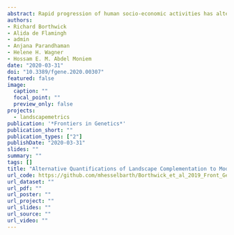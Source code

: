 ```yaml
---
abstract: Rapid progression of human socio-economic activities has altered the structure and function of natural landscapes. Species that rely on multiple, complementary habitat types (i.e., landscape complementation) to complete their life cycle may be especially at risk. However, such landscape complementation has received little attention in the context of landscape connectivity modeling. A previous study on flower longhorn beetles (*Cerambycidae Lepturinae*) integrated landscape complementation into a continuous habitat suitability 'surface', which was then used to quantify landscape connectivity between pairs of sampling sites using gradient-surface metrics. This connectivity model was validated with molecular genetic data collected for the banded longhorn beetle (Typocerus v. velutinus) in Indiana, United States. However, this approach has not been compared to alternative models in a landscape genetics context. Here, we used a discrete land use/land cover map to calculate landscape metrics related to landscape complementation based on a patch mosaic model (PMM) as an alternative to the previously published, continuous habitat suitability model (HSM). We evaluated the HSM surface with gradient surface metrics (GSM) and with two resistance-based models (RBM) based on least cost path (LCP) and commute distance (CD), in addition to an isolation-by-distance (IBD) model based on Euclidean distance. We compared the ability of these competing models of connectivity to explain pairwise genetic distances (RST) previously calculated from ten microsatellite genotypes of 454 beetles collected from 17 sites across Indiana, United States. Model selection with maximum likelihood population effects (MLPE) models found that GSM were most effective at explaining pairwise genetic distances as a proxy for gene flow across the landscape, followed by the landscape metrics calculated from the PMM, whereas the LCP model performed worse than both the CD and the isolation by distance model. We argue that the analysis of a continuous HSM with GSM might perform better because of their combined ability to effectively represent and quantify the continuous degree of landscape complementation (i.e., availability of complementary habitats in vicinity) found at and in-between sites, on which these beetles depend. Our findings may inform future studies that seek to model habitat connectivity in complex heterogeneous landscapes as natural habitats continue to become more fragmented in the Anthropocene.
authors:
- Richard Borthwick
- Alida de Flamingh 
- admin
- Anjana Parandhaman
- Helene H. Wagner
- Hossam E. M. Abdel Moniem
date: "2020-03-31"
doi: "10.3389/fgene.2020.00307"
featured: false
image:
  caption: ""
  focal_point: ""
  preview_only: false
projects: 
  - landscapemetrics
publication: '*Frontiers in Genetics*'
publication_short: ""
publication_types: ["2"]
publishDate: "2020-03-31"
slides: ""
summary: ""
tags: []
title: "Alternative Quantifications of Landscape Complementation to Model Gene Flow in Banded Longhorn Beetles [Typocerus v. velutinus (Olivier)]"
url_code: https://github.com/mhesselbarth/Borthwick_et_al_2019_Front_Genet
url_dataset: ""
url_pdf: ""
url_poster: ""
url_project: ""
url_slides: ""
url_source: ""
url_video: ""
---
```

